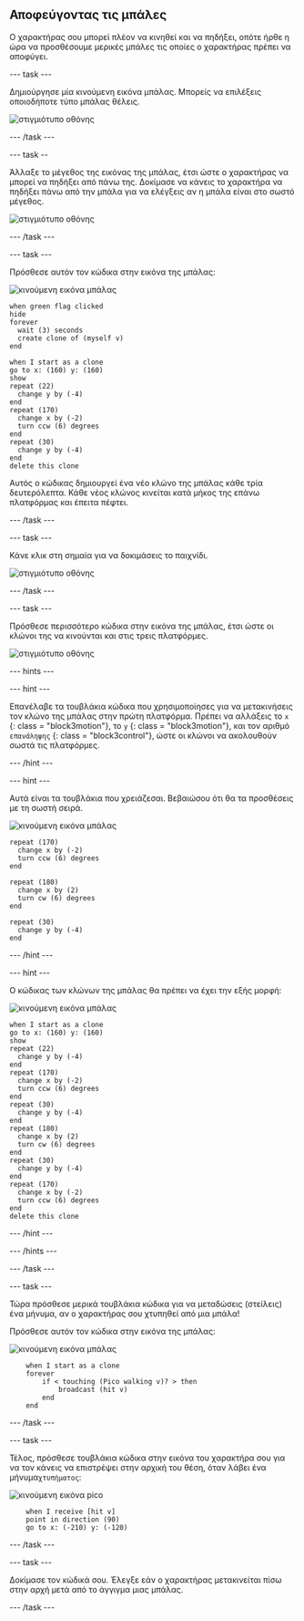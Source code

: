 ## Αποφεύγοντας τις μπάλες

Ο χαρακτήρας σου μπορεί πλέον να κινηθεί και να πηδήξει, οπότε ήρθε η ώρα να προσθέσουμε μερικές μπάλες τις οποίες ο χαρακτήρας πρέπει να αποφύγει.

\--- task \---

Δημιούργησε μία κινούμενη εικόνα μπάλας. Μπορείς να επιλέξεις οποιοδήποτε τύπο μπάλας θέλεις.

![στιγμιότυπο οθόνης](images/dodge-balls.png)

\--- /task \---

\--- task --

Άλλαξε το μέγεθος της εικόνας της μπάλας, έτσι ώστε ο χαρακτήρας να μπορεί να πηδήξει από πάνω της. Δοκίμασε να κάνεις το χαρακτήρα να πηδήξει πάνω από την μπάλα για να ελέγξεις αν η μπάλα είναι στο σωστό μέγεθος.

![στιγμιότυπο οθόνης](images/dodge-ball-resize.png)

\--- /task \---

\--- task \---

Πρόσθεσε αυτόν τον κώδικα στην εικόνα της μπάλας:

![κινούμενη εικόνα μπάλας](images/ball_sprite.png)

```blocks3
when green flag clicked
hide
forever 
  wait (3) seconds
  create clone of (myself v)
end
```

```blocks3
when I start as a clone
go to x: (160) y: (160)
show
repeat (22) 
  change y by (-4)
end
repeat (170) 
  change x by (-2)
  turn ccw (6) degrees
end
repeat (30) 
  change y by (-4)
end
delete this clone
```

Αυτός ο κώδικας δημιουργεί ένα νέο κλώνο της μπάλας κάθε τρία δευτερόλεπτα. Κάθε νέος κλώνος κινείται κατά μήκος της επάνω πλατφόρμας και έπειτα πέφτει.

\--- /task \---

\--- task \---

Κάνε κλικ στη σημαία για να δοκιμάσεις το παιχνίδι.

![στιγμιότυπο οθόνης](images/dodge-ball-test.png)

\--- /task \---

\--- task \---

Πρόσθεσε περισσότερο κώδικα στην εικόνα της μπάλας, έτσι ώστε οι κλώνοι της να κινούνται και στις τρεις πλατφόρμες.

![στιγμιότυπο οθόνης](images/dodge-ball-more-motion.png)

\--- hints \---

\--- hint \---

Επανέλαβε τα τουβλάκια κώδικα που χρησιμοποίησες για να μετακινήσεις τον κλώνο της μπάλας στην πρώτη πλατφόρμα. Πρέπει να αλλάξεις το `x` {: class = "block3motion"}, το `y` {: class = "block3motion"}, και τον αριθμό `επανάληψης` {: class = "block3control"}, ώστε οι κλώνοι να ακολουθούν σωστά τις πλατφόρμες.

\--- /hint \---

\--- hint \---

Αυτά είναι τα τουβλάκια που χρειάζεσαι. Βεβαιώσου ότι θα τα προσθέσεις με τη σωστή σειρά.

![κινούμενη εικόνα μπάλας](images/ball_sprite.png)

```blocks3
repeat (170) 
  change x by (-2)
  turn ccw (6) degrees
end

repeat (180) 
  change x by (2)
  turn cw (6) degrees
end

repeat (30) 
  change y by (-4)
end
```

\--- /hint \---

\--- hint \---

Ο κώδικας των κλώνων της μπάλας θα πρέπει να έχει την εξής μορφή:

![κινούμενη εικόνα μπάλας](images/ball_sprite.png)

```blocks3
when I start as a clone
go to x: (160) y: (160)
show
repeat (22) 
  change y by (-4)
end
repeat (170) 
  change x by (-2)
  turn ccw (6) degrees
end
repeat (30) 
  change y by (-4)
end
repeat (180) 
  change x by (2)
  turn cw (6) degrees
end
repeat (30) 
  change y by (-4)
end
repeat (170) 
  change x by (-2)
  turn ccw (6) degrees
end
delete this clone
```

\--- /hint \---

\--- /hints \---

\--- /task \---

\--- task \---

Τώρα πρόσθεσε μερικά τουβλάκια κώδικα για να μεταδώσεις (στείλεις) ένα μήνυμα, αν ο χαρακτήρας σου χτυπηθεί από μια μπάλα!

Πρόσθεσε αυτόν τον κώδικα στην εικόνα της μπάλας:

![κινούμενη εικόνα μπάλας](images/ball_sprite.png)

```blocks3
    when I start as a clone
    forever
        if < touching (Pico walking v)? > then
            broadcast (hit v)
        end
    end
```

\--- /task \---

\--- task \---

Τέλος, πρόσθεσε τουβλάκια κώδικα στην εικόνα του χαρακτήρα σου για να τον κάνεις να επιστρέψει στην αρχική του θέση, όταν λάβει ένα μήνυμα`χτυπήματος`:

![κινούμενη εικόνα pico](images/pico_walking_sprite.png)

```blocks3
    when I receive [hit v]
    point in direction (90)
    go to x: (-210) y: (-120)
```

\--- /task \---

\--- task \---

Δοκίμασε τον κώδικά σου. Έλεγξε εάν ο χαρακτήρας μετακινείται πίσω στην αρχή μετά από το άγγιγμα μιας μπάλας.

\--- /task \---